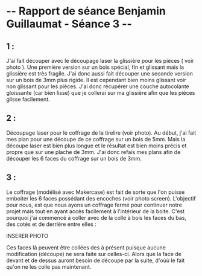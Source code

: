 # -- Rapport de séance Benjamin Guillaumat - Séance 3 -- #

## 1 :

J'ai fait découper avec le découpage laser la glissière pour les pièces ( voir photo ). Une première version sur un bois spécial, fin et glissant mais la glissière est très fragile. J'ai donc aussi fait découper une seconde version sur un bois de 3mm plus rigide. Il est cependant bien moins glissant voir non glissant pour les pièces. J'ai donc récupérer une couche autocolante gloissante (car bien lisse) que je collerai sur ma glissière afin que les pièces glisse facilement.

## 2 :

Découpage laser pour le coffrage de la tirelire (voir photo). Au début, j'ai fait mes plan pour une découpe de ce coffrage sur un bois de 5mm. Mais la découpe laser est bien plus longue et le résultat est bien moins précis et propre que sur une plache de 3mm. J'ai donc refais mes plans afin de découper les 6 faces du coffrage sur un bois de 3mm.


## 3 :

Le coffrage (modélisé avec Makercase) est fait de sorte que l'on puisse emboiter les 6 faces possédant des encoches (voir photo screen). L'objectif pour nous, est que nous ayons un coffrage fermé pour continuer notre projet mais tout en ayant accès facilement à l'intérieur de la boite. C'est pourquoi j'ai commencé à coller avec de la colle à bois les faces du bas, des cotés et de derrière entre elles :

INSERER PHOTO 

Ces faces là peuvent être collées des à présent puisque aucune modification (découpe) ne sera faite sur celles-ci. 
Alors que la face de devant et de dessus auront besoin de découpe par la suite, d'oùù le fait qu'on ne les colle pas maintenant.







